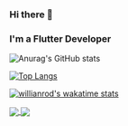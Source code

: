 ### Hi there 👋

### I'm a Flutter Developer

![Anurag's GitHub stats](https://github-readme-stats.vercel.app/api?username=dev-vickie&show_icons=true&theme=radical)

[![Top Langs](https://github-readme-stats.vercel.app/api/top-langs/?username=dev-vickie&hide=c++,CMake)](https://github.com/anuraghazra/github-readme-stats)

[![willianrod's wakatime stats](https://github-readme-stats.vercel.app/api/wakatime?username=dev_vickie)](https://github.com/anuraghazra/github-readme-stats)

<a href="https://github.com/anuraghazra/github-readme-stats">
  <img align="center" src="https://github-readme-stats.vercel.app/api/pin/?username=dev-vickie&repo=github-readme-stats" />
</a>
<a href="https://github.com/anuraghazra/convoychat">
  <img align="center" src="https://github-readme-stats.vercel.app/api/pin/?username=dev-vickie&repo=convoychat" />
</a>
